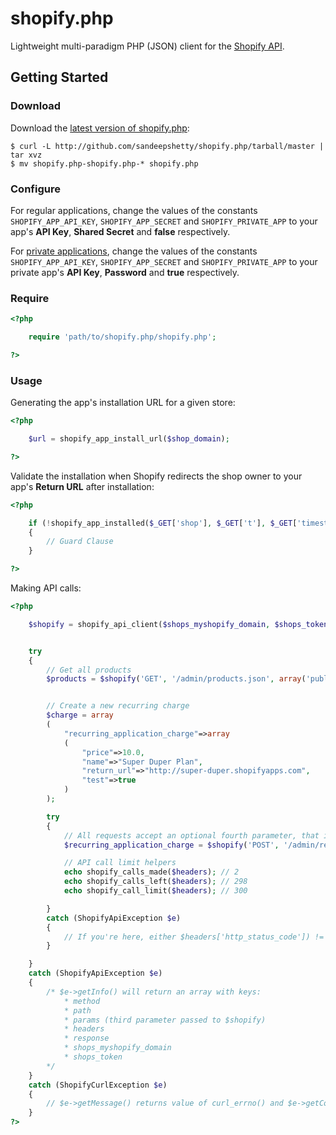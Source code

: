 # shopify.php

Lightweight multi-paradigm PHP (JSON) client for the [Shopify API](http://api.shopify.com/).


## Getting Started

### Download
Download the [latest version of shopify.php](https://github.com/sandeepshetty/shopify.php/archives/master):

```shell
$ curl -L http://github.com/sandeepshetty/shopify.php/tarball/master | tar xvz
$ mv shopify.php-shopify.php-* shopify.php
```

### Configure
For regular applications, change the values of the constants `SHOPIFY_APP_API_KEY`, `SHOPIFY_APP_SECRET` and `SHOPIFY_PRIVATE_APP` to your app's **API Key**, **Shared Secret** and **false** respectively.

For [private applications](http://wiki.shopify.com/Private_applications), change the values of the constants `SHOPIFY_APP_API_KEY`, `SHOPIFY_APP_SECRET` and `SHOPIFY_PRIVATE_APP` to your private app's **API Key**, **Password** and **true** respectively.

### Require

```php
<?php

	require 'path/to/shopify.php/shopify.php';

?>
```

### Usage
Generating the app's installation URL for a given store:

```php
<?php

	$url = shopify_app_install_url($shop_domain);

?>
```

Validate the installation when Shopify redirects the shop owner to your app's **Return URL** after installation:

```php
<?php

	if (!shopify_app_installed($_GET['shop'], $_GET['t'], $_GET['timestamp'], $_GET['signature']))
	{
		// Guard Clause
	}

?>
```

Making API calls:

```php
<?php

	$shopify = shopify_api_client($shops_myshopify_domain, $shops_token);


	try
	{
		// Get all products
		$products = $shopify('GET', '/admin/products.json', array('published_status'=>'published'));


		// Create a new recurring charge
		$charge = array
		(
			"recurring_application_charge"=>array
			(
				"price"=>10.0,
				"name"=>"Super Duper Plan",
				"return_url"=>"http://super-duper.shopifyapps.com",
				"test"=>true
			)
		);

		try
		{
			// All requests accept an optional fourth parameter, that is populated with the response headers.
			$recurring_application_charge = $shopify('POST', '/admin/recurring_application_charges.json', $charge, $headers);

			// API call limit helpers
			echo shopify_calls_made($headers); // 2
			echo shopify_calls_left($headers); // 298
			echo shopify_call_limit($headers); // 300

		}
		catch (ShopifyApiException $e)
		{
			// If you're here, either $headers['http_status_code']) != 201 or isset($response['errors'])
		}

	}
	catch (ShopifyApiException $e)
	{
		/* $e->getInfo() will return an array with keys:
			* method
			* path
			* params (third parameter passed to $shopify)
			* headers
			* response
			* shops_myshopify_domain
			* shops_token
		*/
	}
	catch (ShopifyCurlException $e)
	{
		// $e->getMessage() returns value of curl_errno() and $e->getCode() returns value of curl_ error()
	}
?>
```
